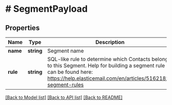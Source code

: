 # # SegmentPayload

## Properties

Name | Type | Description | Notes
------------ | ------------- | ------------- | -------------
**name** | **string** | Segment name |
**rule** | **string** | SQL-like rule to determine which Contacts belong to this Segment. Help for building a segment rule can be found here: https://help.elasticemail.com/en/articles/5162182-segment-rules |

[[Back to Model list]](../../README.md#models) [[Back to API list]](../../README.md#endpoints) [[Back to README]](../../README.md)
